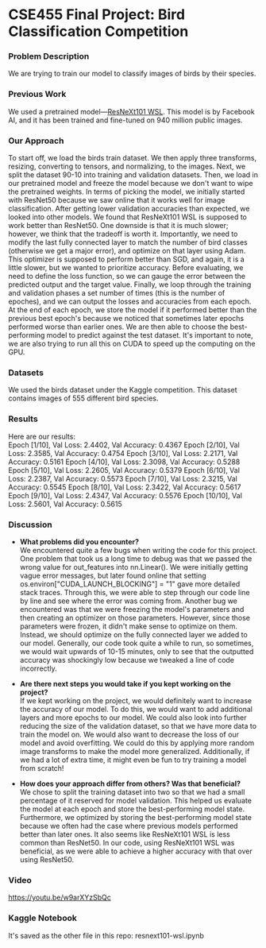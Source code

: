 # CSE455 Final Project: Bird Classification Competition

### Problem Description 
We are trying to train our model to classify images of birds by their species.  

 ### Previous Work  
We used a pretrained model—[ResNeXt101 WSL](https://pytorch.org/hub/facebookresearch_WSL-Images_resnext/). This model is by Facebook AI, and it has been trained and fine-tuned on 940 million public images.   

### Our Approach  
To start off, we load the birds train dataset. We then apply three transforms, resizing, converting to tensors, and normalizing, to the images. Next, we split the dataset 90-10 into training and validation datasets. Then, we load in our pretrained model and freeze the model because we don't want to wipe the pretrained weights. In terms of picking the model, we initially started with ResNet50 because we saw online that it works well for image classification. After getting lower validation accuracies than expected, we looked into other models. We found that ResNeXt101 WSL is supposed to work better than ResNet50. One downside is that it is much slower; however, we think that the tradeoff is worth it. Importantly, we need to modify the last fully connected layer to match the number of bird classes (otherwise we get a major error), and optimize on that layer using Adam. This optimizer is supposed to perform better than SGD, and again, it is a little slower, but we wanted to prioritize accuracy. Before evaluating, we need to define the loss function, so we can gauge the error between the predicted output and the target value. Finally, we loop through the training and validation phases a set number of times (this is the number of epoches), and we can output the losses and accuracies from each epoch. At the end of each epoch, we store the model if it performed better than the previous best epoch's because we noticed that sometimes later epochs performed worse than earlier ones. We are then able to choose the best-performing model to predict against the test dataset. It's important to note, we are also trying to run all this on CUDA to speed up the computing on the GPU. 

### Datasets  
We used the birds dataset under the Kaggle competition. This dataset contains images of 555 different bird species. 

### Results
Here are our results:    
Epoch \[1/10], Val Loss: 2.4402, Val Accuracy: 0.4367
Epoch \[2/10], Val Loss: 2.3585, Val Accuracy: 0.4754
Epoch \[3/10], Val Loss: 2.2171, Val Accuracy: 0.5161
Epoch \[4/10], Val Loss: 2.3098, Val Accuracy: 0.5288
Epoch \[5/10], Val Loss: 2.2605, Val Accuracy: 0.5379
Epoch \[6/10], Val Loss: 2.2387, Val Accuracy: 0.5573
Epoch \[7/10], Val Loss: 2.3215, Val Accuracy: 0.5545
Epoch \[8/10], Val Loss: 2.3422, Val Accuracy: 0.5617
Epoch \[9/10], Val Loss: 2.4347, Val Accuracy: 0.5576
Epoch \[10/10], Val Loss: 2.5601, Val Accuracy: 0.5615  

### Discussion

* **What problems did you encounter?**  
We encountered quite a few bugs when writing the code for this project. One problem that took us a long time to debug was that we passed the wrong  value for out_features into nn.Linear(). We were initially getting vague error messages, but later found online that setting os.environ\["CUDA_LAUNCH_BLOCKING"] = "1" gave more detailed stack traces. Through this, we were able to step through our code line by line and see where the error was coming from. Another bug we encountered was that we were freezing the model's parameters and then creating an optimizer on those parameters. However, since those parameters were frozen, it didn't make sense to optimize on them. Instead, we should optimize on the fully connected layer we added to our model. Generally, our code took quite a while to run, so sometimes, we would wait upwards of 10-15 minutes, only to see that the outputted accuracy was shockingly low because we tweaked a line of code incorrectly. 

* **Are there next steps you would take if you kept working on the project?**  
If we kept working on the project, we would definitely want to increase the accuracy of our model. To do this, we would want to add additional layers and more epochs to our model. We could also look into further reducing the size of the validation dataset, so that we have more data to train the model on. We would also want to decrease the loss of our model and avoid overfitting. We could do this by applying more random image transforms to make the model more generalized. Additionally, if we had a lot of extra time, it might even be fun to try training a model from scratch!

* **How does your approach differ from others? Was that beneficial?**  
We chose to split the training dataset into two so that we had a small percentage of it reserved for model validation. This helped us evaluate the model at each epoch and store the best-performing model state. Furthermore, we optimized by storing the best-performing model state because we often had the case where previous models performed better than later ones. It also seems like ResNeXt101 WSL is less common than ResNet50. In our code, using ResNeXt101 WSL was beneficial, as we were able to achieve a higher accuracy with that over using ResNet50.

### Video  
https://youtu.be/w9arXYzSbQc

### Kaggle Notebook  
It's saved as the other file in this repo: resnext101-wsl.ipynb
